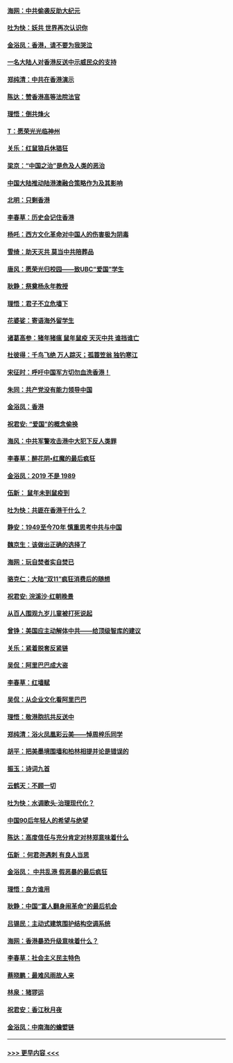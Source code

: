 #### [海网：中共偷袭反助大纪元](../pages/nsc993/n11673515.md?t=11221911) 
#### [吐为快：妖共 世界再次认识你](../pages/nsc993/n11673506.md?t=11221911) 
#### [金浴凤：香港，请不要为我哭泣](../pages/nsc993/n11673248.md?t=11221911) 
#### [一名大陆人对香港反送中示威民众的支持](../pages/nsc993/n11672615.md?t=11221911) 
#### [郑纯清：中共在香港演示](../pages/nsc993/n11670539.md?t=11221911) 
#### [陈达：赞香港高等法院法官](../pages/nsc993/n11669542.md?t=11221911) 
#### [理悟：倒共烽火](../pages/nsc993/n11668844.md?t=11221911) 
#### [T：愿荣光光临神州](../pages/nsc993/n11668421.md?t=11221911) 
#### [关乐：红鼠狼兵休猖狂](../pages/nsc993/n11668378.md?t=11221911) 
#### [梁京：“中国之治”是危及人类的恶治](../pages/nsc993/n11668328.md?t=11221911) 
#### [中国大陆推动陆港澳融合策略作为及其影响](../pages/nsc993/n11668157.md?t=11221911) 
#### [北明：只剩香港](../pages/nsc993/n11668002.md?t=11221911) 
#### [李春草：历史会记住香港](../pages/nsc993/n11667927.md?t=11221911) 
#### [杨吒：西方文化革命对中国人的伤害极为阴毒](../pages/nsc993/n11664521.md?t=11221911) 
#### [雪绮：助天灭共 莫当中共陪葬品](../pages/nsc993/n11662650.md?t=11221911) 
#### [唐风：愿荣光归校园——致UBC“爱国”学生](../pages/nsc993/n11662194.md?t=11221911) 
#### [耿静：祭奠杨永年教授](../pages/nsc993/n11662514.md?t=11221911) 
#### [理悟：君子不立危墙下](../pages/nsc993/n11662172.md?t=11221911) 
#### [花婆娑：寄语海外留学生](../pages/nsc993/n11662121.md?t=11221911) 
#### [诸葛高参：猪年猪瘟 鼠年鼠疫 天灭中共 谁挡谁亡](../pages/nsc993/n11661980.md?t=11221911) 
#### [杜彼得：千鸟飞绝 万人踪灭；孤蓑笠翁 独钓寒江](../pages/nsc993/n11661170.md?t=11221911) 
#### [宋征时：呼吁中国军方切勿血洗香港！](../pages/nsc993/n11415318.md?t=11221911) 
#### [朱同：共产党没有能力领导中国](../pages/nsc993/n11660421.md?t=11221911) 
#### [金浴凤：香港](../pages/nsc993/n11660419.md?t=11221911) 
#### [祝君安: “爱国”的概念偷换](../pages/nsc993/n11659706.md?t=11221911) 
#### [海风：中共军警攻击港中大犯下反人类罪](../pages/nsc993/n11659632.md?t=11221911) 
#### [李春草：醉花阴•红魔的最后疯狂](../pages/nsc993/n11659287.md?t=11221911) 
#### [金浴凤：2019 不是 1989](../pages/nsc993/n11657663.md?t=11221911) 
#### [伍新： 鼠年未到鼠疫到](../pages/nsc993/n11655098.md?t=11221911) 
#### [吐为快：共匪在香港干什么？](../pages/nsc993/n11654891.md?t=11221911) 
#### [静安：1949至今70年 慎重思考中共与中国](../pages/nsc993/n11651244.md?t=11221911) 
#### [魏京生：该做出正确的选择了](../pages/nsc993/n11653084.md?t=11221911) 
#### [海网：玩自焚者实自焚已](../pages/nsc993/n11652423.md?t=11221911) 
#### [骆克仁：大陆“双11”疯狂消费后的随想](../pages/nsc993/n11652305.md?t=11221911) 
#### [祝君安: 浣溪沙·红朝晚景](../pages/nsc993/n11652258.md?t=11221911) 
#### [从百人围观九岁儿童被打死说起](../pages/nsc993/n11651030.md?t=11221911) 
#### [曾铮：美国应主动解体中共——给顶级智库的建议](../pages/nsc993/n11649888.md?t=11221911) 
#### [关乐：紧着脱套反紧链](../pages/nsc993/n11649069.md?t=11221911) 
#### [吴侃：阿里巴巴成大盗](../pages/nsc993/n11645523.md?t=11221911) 
#### [李春草：红墙赋](../pages/nsc993/n11646389.md?t=11221911) 
#### [吴侃：从企业文化看阿里巴巴](../pages/nsc993/n11645476.md?t=11221911) 
#### [理悟：敬港胞抗共反送中](../pages/nsc993/n11645466.md?t=11221911) 
#### [郑纯清：浴火凤凰彩云美——悼周梓乐同学](../pages/nsc993/n11645155.md?t=11221911) 
#### [胡平：把美墨境围墙和柏林相提并论是错误的](../pages/nsc993/n11645134.md?t=11221911) 
#### [振玉：诗词九首](../pages/nsc993/n11644081.md?t=11221911) 
#### [云鹤天：不顾一切](../pages/nsc993/n11643508.md?t=11221911) 
#### [吐为快：水调歌头·治理现代化？](../pages/nsc993/n11643485.md?t=11221911) 
#### [中国90后年轻人的希望与绝望](../pages/nsc993/n11642317.md?t=11221911) 
#### [陈达：高度信任与充分肯定对林郑意味着什么](../pages/nsc993/n11641441.md?t=11221911) 
#### [伍新 ：何君尧遇刺 有良人当思](../pages/nsc993/n11641503.md?t=11221911) 
#### [金浴凤： 中共乱港  假恶暴的最后疯狂](../pages/nsc993/n11641495.md?t=11221911) 
#### [理悟：良方谁用](../pages/nsc993/n11641463.md?t=11221911) 
#### [耿静：中国“富人翻身闹革命”的最后机会](../pages/nsc993/n11640655.md?t=11221911) 
#### [吕锡民：主动式建筑围护结构空调系统](../pages/nsc993/n11640168.md?t=11221911) 
#### [海网：香港暴恐升级意味着什么？](../pages/nsc993/n11635904.md?t=11221911) 
#### [李春草：社会主义民主特色](../pages/nsc993/n11634657.md?t=11221911) 
#### [蔡晓鹏：最难风雨故人来](../pages/nsc993/n11633145.md?t=11221911) 
#### [林泉：猪猡运](../pages/nsc993/n11631469.md?t=11221911) 
#### [祝君安：香江秋月夜](../pages/nsc993/n11631440.md?t=11221911) 
#### [金浴凤：中南海的蟾嬖链](../pages/nsc993/n11631290.md?t=11221911) 

----
#### [ >>> 更早内容 <<< ](../indexes/nsc993-earlier.md)
